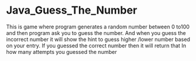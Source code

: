 # Java_Guess_The_Number
This is game where program generates a random number between 0 to100 and then program ask you to guess the number. And when you guess the incorrect number it will show the hint to guess higher /lower number based on your entry. If you guessed the correct number then it will return that In how many attempts you guessed the number
